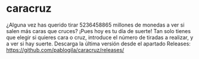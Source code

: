 # caracruz
¿Alguna vez has querido tirar 5236458865 millones de monedas a ver si salen más caras que cruces? ¡Pues hoy es tu día de suerte!
Tan solo tienes que elegir si quieres cara o cruz, introduce el número de tiradas a realizar, y a ver si hay suerte.
Descarga la última versión desde el apartado Releases: https://github.com/pablogila/caracruz/releases/
